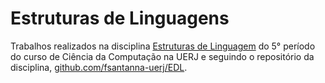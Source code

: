 # Estruturas de Linguagens
Trabalhos realizados na disciplina [Estruturas de Linguagem](http://www.ementario.uerj.br/ementa.php?cdg_disciplina=10834) do 5° período do curso de Ciência da Computação na UERJ e seguindo o repositório da disciplina, [github.com/fsantanna-uerj/EDL](https://github.com/fsantanna-uerj/EDL).